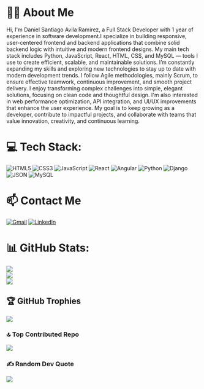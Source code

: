 # 👨‍💻 About Me

Hi, I'm Daniel Santiago Avila Ramirez, a Full Stack Developer with 1 year of experience in software development.I specialize in building responsive, user-centered frontend and backend applications that combine solid backend logic with intuitive and modern frontend designs. My main tech stack includes Python, JavaScript, React, HTML, CSS, and MySQL — tools I use to create efficient, scalable, and maintainable solutions. I’m constantly expanding my skills and exploring new technologies to stay up to date with modern development trends. I follow Agile methodologies, mainly Scrum, to ensure effective teamwork, continuous improvement, and smooth project delivery. I enjoy transforming complex challenges into simple, elegant solutions, focusing on clean code and thoughtful design. I'm also interested in web performance optimization, API integration, and UI/UX improvements that enhance the user experience. My goal is to keep growing as a developer, contribute to impactful projects, and collaborate with teams that value innovation, creativity, and continuous learning.




# 💻 Tech Stack:
![HTML5](https://img.shields.io/badge/html5-%23E34F26.svg?style=for-the-badge&logo=html5&logoColor=white)
![CSS3](https://img.shields.io/badge/css3-%231572B6.svg?style=for-the-badge&logo=css3&logoColor=white)
![JavaScript](https://img.shields.io/badge/javascript-%23F7DF1E.svg?style=for-the-badge&logo=javascript&logoColor=black)
![React](https://img.shields.io/badge/react-%2320232a.svg?style=for-the-badge&logo=react&logoColor=%2361DAFB)
![Angular](https://img.shields.io/badge/angular-%23DD0031.svg?style=for-the-badge&logo=angular&logoColor=white)
![Python](https://img.shields.io/badge/python-%233776AB.svg?style=for-the-badge&logo=python&logoColor=white)
![Django](https://img.shields.io/badge/django-%23092E20.svg?style=for-the-badge&logo=django&logoColor=white)
![JSON](https://img.shields.io/badge/json-%23000000.svg?style=for-the-badge&logo=json&logoColor=white)
![MySQL](https://img.shields.io/badge/mysql-%2300f.svg?style=for-the-badge&logo=mysql&logoColor=white)

# 📫 Contact Me

[![Gmail](https://img.shields.io/badge/Gmail-D14836?style=for-the-badge&logo=gmail&logoColor=white)](mailto:daniels.avilar02@gmail.co,)
[![LinkedIn](https://img.shields.io/badge/LinkedIn-%230077B5.svg?style=for-the-badge&logo=linkedin&logoColor=white)](www.linkedin.com/in/daniel-santiago-avila-ramírez-763031385)



# 📊 GitHub Stats:
![](https://github-readme-stats.vercel.app/api?username=DSantiagoAvila&theme=dark&hide_border=false&include_all_commits=false&count_private=false)<br/>
![](https://github-readme-streak-stats.herokuapp.com/?user=DSantiagoAvila&theme=dark&hide_border=false)<br/>
![](https://github-readme-stats.vercel.app/api/top-langs/?username=DSantiagoAvila&theme=dark&hide_border=false&include_all_commits=false&count_private=false&layout=compact)

## 🏆 GitHub Trophies
![](https://github-profile-trophy.vercel.app/?username=DSantiagoAvila&theme=onedark&no-frame=true&no-bg=false&margin-w=4)

### 🔝 Top Contributed Repo
![](https://github-contributor-stats.vercel.app/api?username=DSantiagoAvila&limit=5&theme=tokyonight&combine_all_yearly_contributions=true)


### ✍️ Random Dev Quote
![](https://quotes-github-readme.vercel.app/api?type=horizontal&theme=radical)

